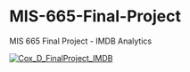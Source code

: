# MIS-665-Final-Project
MIS 665 Final Project - IMDB Analytics


[![Cox_D_FinalProject_IMDB](https://static1.srcdn.com/wordpress/wp-content/uploads/2019/05/Avengers-Endgame-Box-Office-Billions.jpg)](https://www.youtube.com/watch?v=X3xtBtUvBpg "Cox D FinalProject IMDB - Watch it here :)")

